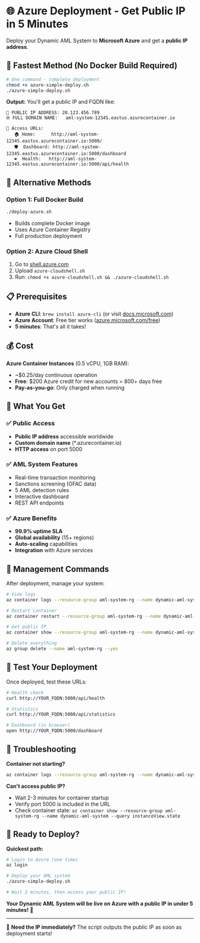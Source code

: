 # 🌐 Azure Deployment - Get Public IP in 5 Minutes

Deploy your Dynamic AML System to **Microsoft Azure** and get a **public IP address**.

## 🚀 Fastest Method (No Docker Build Required)

```bash
# One command - complete deployment
chmod +x azure-simple-deploy.sh
./azure-simple-deploy.sh
```

**Output:** You'll get a public IP and FQDN like:
```
📍 PUBLIC IP ADDRESS: 20.123.456.789
🌐 FULL DOMAIN NAME:   aml-system-12345.eastus.azurecontainer.io

🔗 Access URLs:
   🏠 Home:      http://aml-system-12345.eastus.azurecontainer.io:5000/
   🛡️  Dashboard: http://aml-system-12345.eastus.azurecontainer.io:5000/dashboard  
   ❤️  Health:   http://aml-system-12345.eastus.azurecontainer.io:5000/api/health
```

## 🎯 Alternative Methods

### Option 1: Full Docker Build
```bash
./deploy-azure.sh
```
- Builds complete Docker image
- Uses Azure Container Registry
- Full production deployment

### Option 2: Azure Cloud Shell
1. Go to [shell.azure.com](https://shell.azure.com)
2. Upload `azure-cloudshell.sh`
3. Run: `chmod +x azure-cloudshell.sh && ./azure-cloudshell.sh`

## 📋 Prerequisites

- **Azure CLI**: `brew install azure-cli` (or visit [docs.microsoft.com](https://docs.microsoft.com/en-us/cli/azure/install-azure-cli))
- **Azure Account**: Free tier works ([azure.microsoft.com/free](https://azure.microsoft.com/free))
- **5 minutes**: That's all it takes!

## 💰 Cost

**Azure Container Instances** (0.5 vCPU, 1GB RAM):
- ~$0.25/day continuous operation  
- **Free**: $200 Azure credit for new accounts = 800+ days free
- **Pay-as-you-go**: Only charged when running

## 🎉 What You Get

### ✅ Public Access
- **Public IP address** accessible worldwide
- **Custom domain name** (*.azurecontainer.io)
- **HTTP access** on port 5000

### ✅ AML System Features
- Real-time transaction monitoring
- Sanctions screening (OFAC data)
- 5 AML detection rules
- Interactive dashboard
- REST API endpoints

### ✅ Azure Benefits
- **99.9% uptime SLA**
- **Global availability** (15+ regions)
- **Auto-scaling** capabilities
- **Integration** with Azure services

## 🔧 Management Commands

After deployment, manage your system:

```bash
# View logs
az container logs --resource-group aml-system-rg --name dynamic-aml-system --follow

# Restart container
az container restart --resource-group aml-system-rg --name dynamic-aml-system

# Get public IP
az container show --resource-group aml-system-rg --name dynamic-aml-system --query ipAddress.ip

# Delete everything
az group delete --name aml-system-rg --yes
```

## 🧪 Test Your Deployment

Once deployed, test these URLs:

```bash
# Health check
curl http://YOUR_FQDN:5000/api/health

# Statistics  
curl http://YOUR_FQDN:5000/api/statistics

# Dashboard (in browser)
open http://YOUR_FQDN:5000/dashboard
```

## 🚨 Troubleshooting

**Container not starting?**
```bash
az container logs --resource-group aml-system-rg --name dynamic-aml-system
```

**Can't access public IP?**
- Wait 2-3 minutes for container startup
- Verify port 5000 is included in the URL
- Check container state: `az container show --resource-group aml-system-rg --name dynamic-aml-system --query instanceView.state`

## 🎯 Ready to Deploy?

**Quickest path:**
```bash
# Login to Azure (one time)
az login

# Deploy your AML system
./azure-simple-deploy.sh

# Wait 3 minutes, then access your public IP!
```

**Your Dynamic AML System will be live on Azure with a public IP in under 5 minutes!** 🚀

---

📍 **Need the IP immediately?** The script outputs the public IP as soon as deployment starts!